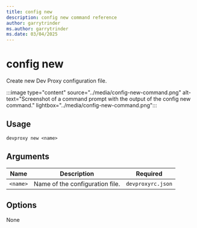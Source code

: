 ```yaml
---
title: config new
description: config new command reference
author: garrytrinder
ms.author: garrytrinder
ms.date: 03/04/2025
---
```


# config new

Create new Dev Proxy configuration file.

:::image type="content" source="../media/config-new-command.png" alt-text="Screenshot of a command prompt with the output of the config new command." lightbox="../media/config-new-command.png":::

## Usage

```console
devproxy new <name>
```

## Arguments

| Name | Description | Required |
| ---- | ----------- | :------: |
| `<name>` | Name of the configuration file. | `devproxyrc.json` |

## Options

None